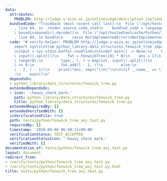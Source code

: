 ```yaml
---
data:
  attributes:
    PROBLEM: http://judge.u-aizu.ac.jp/onlinejudge/description.jsp?id=DSL_2_B
  bundledCode: "Traceback (most recent call last):\n  File \"/opt/hostedtoolcache/Python/3.8.5/x64/lib/python3.8/site-packages/onlinejudge_verify/documentation/build.py\"\
    , line 64, in _render_source_code_stat\n    bundled_code = language.bundle(stat.path,\
    \ basedir=basedir).decode()\n  File \"/opt/hostedtoolcache/Python/3.8.5/x64/lib/python3.8/site-packages/onlinejudge_verify/languages/python.py\"\
    , line 84, in bundle\n    raise NotImplementedError\nNotImplementedError\n"
  code: "# verify-helper: PROBLEM http://judge.u-aizu.ac.jp/onlinejudge/description.jsp?id=DSL_2_B\n\
    import sys\n\nfrom python_library.data_structures.fenwick_tree import FenwickTree\n\
    \ninput = sys.stdin.buffer.readline\n\n\ndef main() -> None:\n    N, Q = map(int,\
    \ input().split())\n    fwt = FenwickTree([0] * N)\n    ans = []\n    for _ in\
    \ range(Q):\n        type_, l, r = map(int, input().split())\n        if type_\
    \ == 0:\n            fwt.add(l - 1, r)\n        else:\n            ans.append(fwt.query(l\
    \ - 2, r - 1))\n    print(*ans, sep=\"\\n\")\n\n\nif __name__ == \"__main__\"\
    :\n    main()\n"
  dependsOn:
  - python_library/data_structures/fenwick_tree.py
  extendedDependsOn:
  - icon: ':heavy_check_mark:'
    path: python_library/data_structures/fenwick_tree.py
    title: python_library/data_structures/fenwick_tree.py
  extendedRequiredBy: []
  extendedVerifiedWith: []
  isVerificationFile: true
  path: tests/python/fenwick_tree_aoj.test.py
  requiredBy: []
  timestamp: '2020-09-08 06:49:11+09:00'
  verificationStatus: TEST_ACCEPTED
  verificationStatusIcon: ':heavy_check_mark:'
  verifiedWith: []
documentation_of: tests/python/fenwick_tree_aoj.test.py
layout: document
redirect_from:
- /verify/tests/python/fenwick_tree_aoj.test.py
- /verify/tests/python/fenwick_tree_aoj.test.py.html
title: tests/python/fenwick_tree_aoj.test.py
---
```

